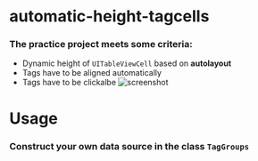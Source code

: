 # automatic-height-tagcells
### The practice project meets some criteria:
- Dynamic height of ``UITableViewCell`` based on **autolayout**
- Tags have to be aligned automatically
- Tags have to be clickalbe
![screenshot](https://github.com/weijentu/automatic-height-tagcells/raw/master/images/screenshot.png)

# Usage
### Construct your own data source in the class ``TagGroups``
